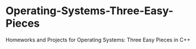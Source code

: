 # Operating-Systems-Three-Easy-Pieces

Homeworks and Projects for Operating Systems: Three Easy Pieces in C++
